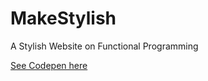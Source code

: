 # MakeStylish
A Stylish Website on Functional Programming

[See Codepen here](https://codepen.io/kammitama5/pen/qjKGrg)
